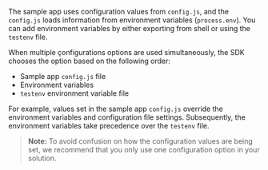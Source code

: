 The sample app uses configuration values from `config.js`, and the `config.js` loads information from environment variables (`process.env`). You can add environment variables by either exporting from shell or using the `testenv` file.

When multiple çonfigurations options are used simultaneously, the SDK chooses
the option based on the following order:

* Sample app `config.js` file
* Environment variables
* `testenv` environment variable file

For example, values set in the sample app `config.js` override the
environment variables and configuration file settings. Subsequently,
the environment variables take precedence over the `testenv` file.

> **Note:** To avoid confusion on how the configuration values are being
set, we recommend that you only use one configuration option in your solution.
